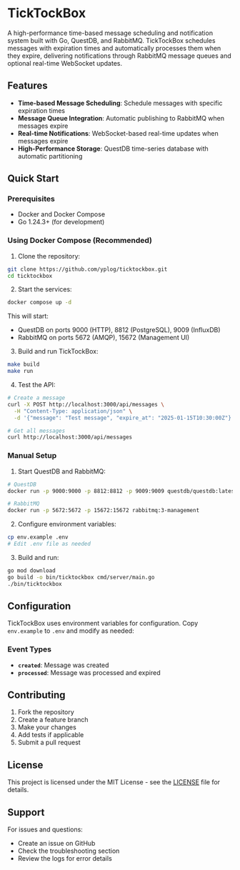 # TickTockBox

A high-performance time-based message scheduling and notification system built with Go, QuestDB, and RabbitMQ. TickTockBox schedules messages with expiration times and automatically processes them when they expire, delivering notifications through RabbitMQ message queues and optional real-time WebSocket updates.

## Features

- **Time-based Message Scheduling**: Schedule messages with specific expiration times
- **Message Queue Integration**: Automatic publishing to RabbitMQ when messages expire
- **Real-time Notifications**: WebSocket-based real-time updates when messages expire
- **High-Performance Storage**: QuestDB time-series database with automatic partitioning

## Quick Start

### Prerequisites

- Docker and Docker Compose
- Go 1.24.3+ (for development)

### Using Docker Compose (Recommended)

1. Clone the repository:
```bash
git clone https://github.com/yplog/ticktockbox.git
cd ticktockbox
```

2. Start the services:
```bash
docker compose up -d
```

This will start:
- QuestDB on ports 9000 (HTTP), 8812 (PostgreSQL), 9009 (InfluxDB)
- RabbitMQ on ports 5672 (AMQP), 15672 (Management UI)

3. Build and run TickTockBox:
```bash
make build
make run
```

4. Test the API:
```bash
# Create a message
curl -X POST http://localhost:3000/api/messages \
  -H "Content-Type: application/json" \
  -d '{"message": "Test message", "expire_at": "2025-01-15T10:30:00Z"}'

# Get all messages
curl http://localhost:3000/api/messages
```

### Manual Setup

1. Start QuestDB and RabbitMQ:
```bash
# QuestDB
docker run -p 9000:9000 -p 8812:8812 -p 9009:9009 questdb/questdb:latest

# RabbitMQ
docker run -p 5672:5672 -p 15672:15672 rabbitmq:3-management
```

2. Configure environment variables:
```bash
cp env.example .env
# Edit .env file as needed
```

3. Build and run:
```bash
go mod download
go build -o bin/ticktockbox cmd/server/main.go
./bin/ticktockbox
```

## Configuration

TickTockBox uses environment variables for configuration. Copy `env.example` to `.env` and modify as needed:

### Event Types

- **`created`**: Message was created
- **`processed`**: Message was processed and expired

## Contributing

1. Fork the repository
2. Create a feature branch
3. Make your changes
4. Add tests if applicable
5. Submit a pull request

## License

This project is licensed under the MIT License - see the [LICENSE](LICENSE) file for details.

## Support

For issues and questions:
- Create an issue on GitHub
- Check the troubleshooting section
- Review the logs for error details

